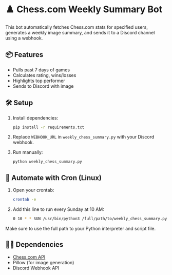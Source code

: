 # ♟️ Chess.com Weekly Summary Bot

This bot automatically fetches Chess.com stats for specified users, generates a weekly image summary, and sends it to a Discord channel using a webhook.

## 📦 Features
- Pulls past 7 days of games
- Calculates rating, wins/losses
- Highlights top performer
- Sends to Discord with image

## 🛠 Setup

1. Install dependencies:
   ```bash
   pip install -r requirements.txt
   ```

2. Replace `WEBHOOK_URL` in `weekly_chess_summary.py` with your Discord webhook.

3. Run manually:
   ```bash
   python weekly_chess_summary.py
   ```

## 🔁 Automate with Cron (Linux)

1. Open your crontab:
   ```bash
   crontab -e
   ```

2. Add this line to run every Sunday at 10 AM:
   ```bash
   0 10 * * SUN /usr/bin/python3 /full/path/to/weekly_chess_summary.py
   ```

Make sure to use the full path to your Python interpreter and script file.

## 🧑‍💻 Dependencies
- [Chess.com API](https://www.chess.com/news/view/published-data-api)
- Pillow (for image generation)
- Discord Webhook API

